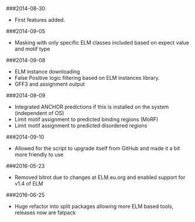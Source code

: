 ###2014-08-30
   * First features added.

###2014-09-05
   * Masking with only specific ELM classes included based on expect value and motif type

###2014-09-08
   * ELM instance downloading
   * False Positive logic filtering based on ELM instances library.
   * GFF3 and assignment output

###2014-09-09
   * Integrated ANCHOR predictions if this is installed on the system (independent of OS)
   * Limit motif assignment to predicted binding regions (MoRF)
   * Limit motif assignment to predicted disordered regions

###2014-09-10
   * Allowed for the script to upgrade itself from GitHub and made it a bit more friendly to use

###2016-05-23
   * Removed bitrot due to changes at ELM.eu.org and enabled support for v1.4 of ELM

###2016-06-25
   * Huge refactor into split packages allowing more ELM based tools, releases now are fatpack


